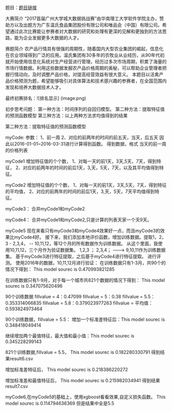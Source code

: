 题目：[题目链接](http://www.datafountain.cn/#/competitions/259/intro)

大赛简介
“2017首届广州大学城大数据挑战赛”由华南理工大学软件学院主办，赞助方以及出题方为广东温氏食品集团股份有限公司和唯品会（中国）有限公司。希望通过此次比赛能让参赛者对大数据的研究和处理有更深的见解和更独到的方法思路，能为企业发掘更多大数据的人才。


赛题简介
农产品行情具有很强的周期性，随着国内大型农业集团的崛起，信息化在农业领域得到广泛的应用。温氏集团有30多年的农牧业从业经历，从90年代初就开始使用信息化系统对生产经营进行管理，经历过多次市场周期，积累了海量的市场行情数据。利用这些数据发掘农产品价格周期的奥秘，可以帮助企业管理者把握行情动向，及时调整产品价格，对提高经营效益有很大意义。
本题目以活禽产品价格预测为题，希望能够吸引对具体算法和技术感兴趣的参赛者，在全国范围内发现和培养大数据技术人才。 


最终初赛排名：![排名显示] (image.png)

初步思考问题：
第一种方法：时间序列的自回归模型。
第二种方法：提取特征值的预测函数模型
第三种方法：以上两种方法求均值得到的结果


第二种方法：提取特征值的预测函数模型

myCode:
参数：
1、前一周
2、对应的前两年的时间的前五天，当天，后五天
因此以2016-01-01~2016-03-31进行计算得到函数。
得到数据，格式
当天的前一周的价格列表


myCode1
增加特征值的个个数，
1、对每一天的前1天，3天,5天，7天，得到特征，
2、对应的前两年的时间的前后1天，3,天，5天，7天，以及其平均值得到特征。

myCode2
增加特征值的个个数，
1、对每一天的前1天，3天,5天，7天，得到特征的平均值，
2、对应的前两年的时间的前后1天，3,天，5天，7天平均值得到特征。

myCode3：
合并myCode1和myCode2

myCode4：
合并myCode1和myCode2,只是计算的列表天家一个天9天。


myCode5
现在来看只有myCode3和myCode4效果好一点，而且myCode3的效果比myCode4好。
接下来，我们添加本地评价函数，增加训练数据。提取1，2，3 - 2,3,4， -- 10,11,12，等12个月的所有数据作为训练数据。
从这个里面，我使用10,11,12，三个月作为验证数据集。
1,2,3 ； 2,3,4； ---> 9,10,11作为训练数据集。
基于myCode3进行特征提取，之后基于myCode4进行特征提取。
进行评测。
使用2016年的数据，10,11,12月进行验证：
在训练数据只有1-3月，共90个的情况下得到：
This model sourec is 0.470993821285

在训练数据只有1-9月，对于每一个城市共821个数据的情况下得到：
This model sourec is 0.347075620496

90个训练数据
fillvalue = 4：0.47099
fillvalue = 5：0.38
fillvalue = 5.5：0.353314066835
fillvalue = 5.8：0.379023977263
fillvalue = 平均值：0.593824973464


90个训练数据，fillvalue = 5.5：
增加一个标准差特征后：This model sourec is 0.348418049414

继续增加两个最值特征，最大值和最小值：This model sourec is 0.345228299143

821个训练数据,fillvalue = 5.5，
This model sourec is 0.182280330791
得到结果result6.csv

增加标准差特征后，
This model sourec is 0.218386220272

增加标准差和最值特征后，
This model sourec is 0.215982034941
得到结果result7.csv


myCode6,在myCode5的基础上，使用xgboost看看效果,自定义损失函数。
This model sourec is 0.114794636369
但是结果中全是5.5









